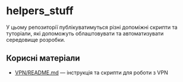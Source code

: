 # helpers_stuff

У цьому репозиторії публікуватимуться різні допоміжні скрипти та туторіали, які допоможуть облаштовувати та автоматизувати середовище розробки.

## Корисні матеріали

- [VPN/README.md](VPN/README.md) — інструкція та скрипти для роботи з VPN
